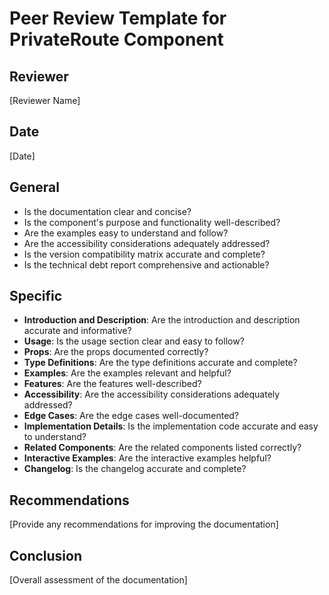 # Peer Review Template for PrivateRoute Component

## Reviewer

[Reviewer Name]

## Date

[Date]

## General

-   Is the documentation clear and concise?
-   Is the component's purpose and functionality well-described?
-   Are the examples easy to understand and follow?
-   Are the accessibility considerations adequately addressed?
-   Is the version compatibility matrix accurate and complete?
-   Is the technical debt report comprehensive and actionable?

## Specific

-   **Introduction and Description**: Are the introduction and description accurate and informative?
-   **Usage**: Is the usage section clear and easy to follow?
-   **Props**: Are the props documented correctly?
-   **Type Definitions**: Are the type definitions accurate and complete?
-   **Examples**: Are the examples relevant and helpful?
-   **Features**: Are the features well-described?
-   **Accessibility**: Are the accessibility considerations adequately addressed?
-   **Edge Cases**: Are the edge cases well-documented?
-   **Implementation Details**: Is the implementation code accurate and easy to understand?
-   **Related Components**: Are the related components listed correctly?
-   **Interactive Examples**: Are the interactive examples helpful?
-   **Changelog**: Is the changelog accurate and complete?

## Recommendations

[Provide any recommendations for improving the documentation]

## Conclusion

[Overall assessment of the documentation]
